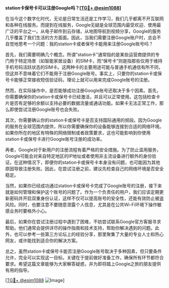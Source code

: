 **station卡保号卡可以注册Google吗？[[TG💪+ @esim1088](https://t.me/s/esim1088)]**

在当今这个数字化时代，无论是日常生活还是工作学习，我们几乎都离不开互联网和各种在线服务。而提到在线服务，Google无疑是全球范围内最受欢迎、使用最广泛的平台之一。从电子邮件到云存储，从地图导航到视频分享，Google的服务几乎覆盖了我们生活的方方面面。因此，当我们需要注册Google账户时，总会不自觉地思考一个问题：我的station卡或者保号卡能用来注册Google账号吗？

首先，我们需要明确几个概念。所谓“station卡”通常指的是某些运营商提供的专门用于特定场景（如智能家居设备）的SIM卡，而“保号卡”则是指那些仅用于维持手机号码活跃状态的SIM卡。这两种卡的主要用途可能与普通手机通信有所不同，但这并不意味着它们不能用于注册Google账号。事实上，只要你的station卡或保号卡能够正常接收短信验证码，理论上就可以用来完成Google账号的注册。

然而，在实际操作中，是否能够成功注册Google账号还取决于多个因素。首先，你需要确保你的station卡或保号卡已经激活，并且可以正常使用。这包括检查卡片是否有足够的余额以支持必要的数据流量或通话功能。如果卡无法正常工作，那么即使尝试注册Google账号也会失败。

其次，你需要确认你的station卡或保号卡是否支持国际通用的频段。因为Google的服务在全球范围内提供，所以你需要确保你的设备能够连接到合适的网络环境。如果你所在的地区有特殊的网络限制或者政策要求，这也可能影响到你使用station卡或保号卡进行Google账号注册的成功率。

再者，Google对于新用户的注册流程有着严格的安全措施。为了防止滥用服务，Google可能会对来自特定地区的IP地址或者使用非主流设备进行额外的身份验证。在这种情况下，即便你的station卡或保号卡本身没有问题，也可能因为其他原因导致注册失败。因此，在尝试注册之前，建议先检查自己的网络环境是否安全稳定。

当然，如果你已经成功通过station卡或保号卡完成了Google账号的注册，接下来就是如何管理和保护这个账号的问题了。作为一个负责任的用户，我们应该定期更新密码并开启双重身份认证，这样不仅可以提高账号的安全性，还能有效防止被盗风险。同时，也要注意不要随意泄露个人信息，尤其是在公共Wi-Fi环境下操作敏感业务时要格外小心。

最后，如果你在尝试注册过程中遇到了困难，不妨尝试联系Google官方客服寻求帮助。他们通常会提供详尽的操作指南和技术支持，帮助你解决遇到的问题。此外，也可以参考一些第三方论坛上的经验分享，那里聚集了大量的专业人士和热心网友，或许能找到适合你的解决方案。

总之，虽然station卡或保号卡能否注册Google账号取决于多种因素，但只要条件允许，完全可以实现这一目标。关键在于提前做好准备工作，确保所有环节都符合要求。希望这篇文章能够为大家解答疑惑，并为即将踏上Google之旅的朋友提供有用的指导。

[[TG💪+ @esim1088](https://t.me/s/esim1088) ![Image](https://i.postimg.cc/4NQfJmqS/Snipaste-2025-05-13-00-14-12.png)]